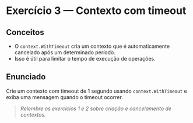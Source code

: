# Exercício 3 — Contexto com timeout

## Conceitos
- O `context.WithTimeout` cria um contexto que é automaticamente cancelado após um determinado período.
- Isso é útil para limitar o tempo de execução de operações.

## Enunciado
Crie um contexto com timeout de 1 segundo usando `context.WithTimeout` e exiba uma mensagem quando o timeout ocorrer.

> _Relembre os exercícios 1 e 2 sobre criação e cancelamento de contextos._ 